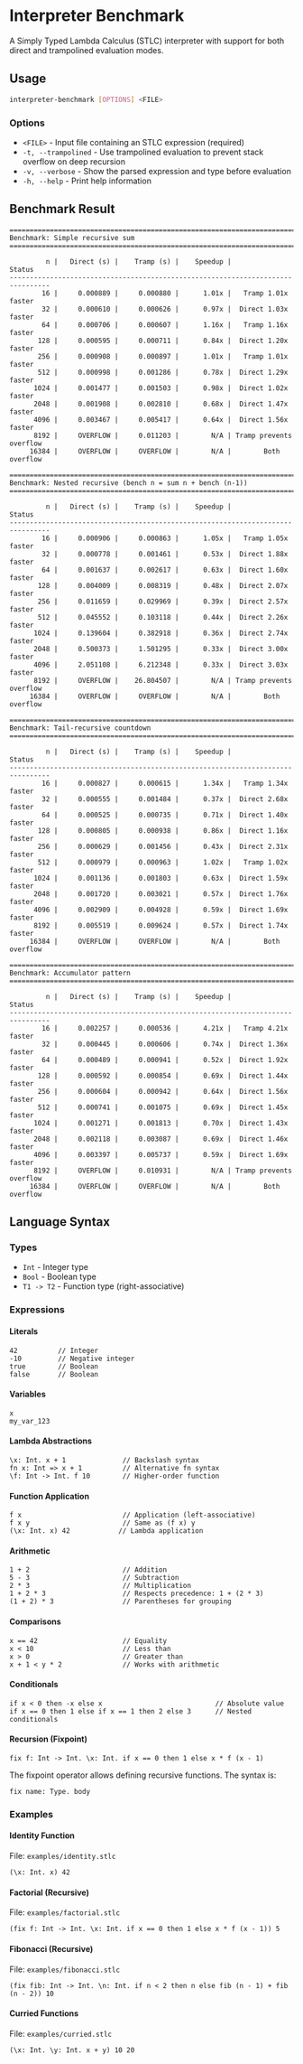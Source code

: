 # Interpreter Benchmark

A Simply Typed Lambda Calculus (STLC) interpreter with support for both direct and trampolined evaluation modes.

## Usage

```bash
interpreter-benchmark [OPTIONS] <FILE>
```

### Options

- `<FILE>` - Input file containing an STLC expression (required)
- `-t, --trampolined` - Use trampolined evaluation to prevent stack overflow on deep recursion
- `-v, --verbose` - Show the parsed expression and type before evaluation
- `-h, --help` - Print help information

## Benchmark Result
```
================================================================================
Benchmark: Simple recursive sum
================================================================================

         n |   Direct (s) |    Tramp (s) |    Speedup |               Status
--------------------------------------------------------------------------------
        16 |     0.000889 |     0.000880 |      1.01x |   Tramp 1.01x faster
        32 |     0.000610 |     0.000626 |      0.97x |  Direct 1.03x faster
        64 |     0.000706 |     0.000607 |      1.16x |   Tramp 1.16x faster
       128 |     0.000595 |     0.000711 |      0.84x |  Direct 1.20x faster
       256 |     0.000908 |     0.000897 |      1.01x |   Tramp 1.01x faster
       512 |     0.000998 |     0.001286 |      0.78x |  Direct 1.29x faster
      1024 |     0.001477 |     0.001503 |      0.98x |  Direct 1.02x faster
      2048 |     0.001908 |     0.002810 |      0.68x |  Direct 1.47x faster
      4096 |     0.003467 |     0.005417 |      0.64x |  Direct 1.56x faster
      8192 |     OVERFLOW |     0.011203 |        N/A | Tramp prevents overflow
     16384 |     OVERFLOW |     OVERFLOW |        N/A |        Both overflow

================================================================================
Benchmark: Nested recursive (bench n = sum n + bench (n-1))
================================================================================

         n |   Direct (s) |    Tramp (s) |    Speedup |               Status
--------------------------------------------------------------------------------
        16 |     0.000906 |     0.000863 |      1.05x |   Tramp 1.05x faster
        32 |     0.000778 |     0.001461 |      0.53x |  Direct 1.88x faster
        64 |     0.001637 |     0.002617 |      0.63x |  Direct 1.60x faster
       128 |     0.004009 |     0.008319 |      0.48x |  Direct 2.07x faster
       256 |     0.011659 |     0.029969 |      0.39x |  Direct 2.57x faster
       512 |     0.045552 |     0.103118 |      0.44x |  Direct 2.26x faster
      1024 |     0.139604 |     0.382918 |      0.36x |  Direct 2.74x faster
      2048 |     0.500373 |     1.501295 |      0.33x |  Direct 3.00x faster
      4096 |     2.051108 |     6.212348 |      0.33x |  Direct 3.03x faster
      8192 |     OVERFLOW |    26.804507 |        N/A | Tramp prevents overflow
     16384 |     OVERFLOW |     OVERFLOW |        N/A |        Both overflow

================================================================================
Benchmark: Tail-recursive countdown
================================================================================

         n |   Direct (s) |    Tramp (s) |    Speedup |               Status
--------------------------------------------------------------------------------
        16 |     0.000827 |     0.000615 |      1.34x |   Tramp 1.34x faster
        32 |     0.000555 |     0.001484 |      0.37x |  Direct 2.68x faster
        64 |     0.000525 |     0.000735 |      0.71x |  Direct 1.40x faster
       128 |     0.000805 |     0.000938 |      0.86x |  Direct 1.16x faster
       256 |     0.000629 |     0.001456 |      0.43x |  Direct 2.31x faster
       512 |     0.000979 |     0.000963 |      1.02x |   Tramp 1.02x faster
      1024 |     0.001136 |     0.001803 |      0.63x |  Direct 1.59x faster
      2048 |     0.001720 |     0.003021 |      0.57x |  Direct 1.76x faster
      4096 |     0.002909 |     0.004928 |      0.59x |  Direct 1.69x faster
      8192 |     0.005519 |     0.009624 |      0.57x |  Direct 1.74x faster
     16384 |     OVERFLOW |     OVERFLOW |        N/A |        Both overflow

================================================================================
Benchmark: Accumulator pattern
================================================================================

         n |   Direct (s) |    Tramp (s) |    Speedup |               Status
--------------------------------------------------------------------------------
        16 |     0.002257 |     0.000536 |      4.21x |   Tramp 4.21x faster
        32 |     0.000445 |     0.000606 |      0.74x |  Direct 1.36x faster
        64 |     0.000489 |     0.000941 |      0.52x |  Direct 1.92x faster
       128 |     0.000592 |     0.000854 |      0.69x |  Direct 1.44x faster
       256 |     0.000604 |     0.000942 |      0.64x |  Direct 1.56x faster
       512 |     0.000741 |     0.001075 |      0.69x |  Direct 1.45x faster
      1024 |     0.001271 |     0.001813 |      0.70x |  Direct 1.43x faster
      2048 |     0.002118 |     0.003087 |      0.69x |  Direct 1.46x faster
      4096 |     0.003397 |     0.005737 |      0.59x |  Direct 1.69x faster
      8192 |     OVERFLOW |     0.010931 |        N/A | Tramp prevents overflow
     16384 |     OVERFLOW |     OVERFLOW |        N/A |        Both overflow
```

## Language Syntax

### Types
- `Int` - Integer type
- `Bool` - Boolean type
- `T1 -> T2` - Function type (right-associative)

### Expressions

#### Literals
```
42          // Integer
-10         // Negative integer
true        // Boolean
false       // Boolean
```

#### Variables
```
x
my_var_123
```

#### Lambda Abstractions
```
\x: Int. x + 1              // Backslash syntax
fn x: Int => x + 1          // Alternative fn syntax
\f: Int -> Int. f 10        // Higher-order function
```

#### Function Application
```
f x                         // Application (left-associative)
f x y                       // Same as (f x) y
(\x: Int. x) 42            // Lambda application
```

#### Arithmetic
```
1 + 2                       // Addition
5 - 3                       // Subtraction
2 * 3                       // Multiplication
1 + 2 * 3                   // Respects precedence: 1 + (2 * 3)
(1 + 2) * 3                 // Parentheses for grouping
```

#### Comparisons
```
x == 42                     // Equality
x < 10                      // Less than
x > 0                       // Greater than
x + 1 < y * 2               // Works with arithmetic
```

#### Conditionals
```
if x < 0 then -x else x                            // Absolute value
if x == 0 then 1 else if x == 1 then 2 else 3      // Nested conditionals
```

#### Recursion (Fixpoint)
```
fix f: Int -> Int. \x: Int. if x == 0 then 1 else x * f (x - 1)
```

The fixpoint operator allows defining recursive functions. The syntax is:
```
fix name: Type. body
```

### Examples

#### Identity Function

File: `examples/identity.stlc`
```
(\x: Int. x) 42
```

#### Factorial (Recursive)

File: `examples/factorial.stlc`
```
(fix f: Int -> Int. \x: Int. if x == 0 then 1 else x * f (x - 1)) 5
```

#### Fibonacci (Recursive)

File: `examples/fibonacci.stlc`
```
(fix fib: Int -> Int. \n: Int. if n < 2 then n else fib (n - 1) + fib (n - 2)) 10
```

#### Curried Functions

File: `examples/curried.stlc`
```
(\x: Int. \y: Int. x + y) 10 20
```